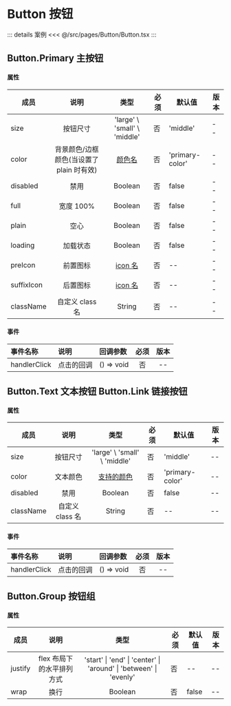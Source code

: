# Button 按钮

::: details 案例
<<< @/src/pages/Button/Button.tsx
:::

## Button.Primary 主按钮

#### 属性

| 成员       |                   说明                   |               类型                | 必须 | 默认值          | 版本 |
| ---------- | :--------------------------------------: | :-------------------------------: | ---- | --------------- | ---- |
| size       |                 按钮尺寸                 |   'large' \ 'small' \ 'middle'    | 否   | 'middle'        | --   |
| color      | 背景颜色/边框颜色(当设置了 plain 时有效) |    [颜色名](../README.md#颜色)    | 否   | 'primary-color' | --   |
| disabled   |                   禁用                   |              Boolean              | 否   | false           | --   |
| full       |                宽度 100%                 |              Boolean              | 否   | false           | --   |
| plain      |                   空心                   |              Boolean              | 否   | false           | --   |
| loading    |                 加载状态                 |              Boolean              | 否   | false           | --   |
| preIcon    |                 前置图标                 | [icon 名](../README.md#icon-图标) | 否   | --              | --   |
| suffixIcon |                 后置图标                 | [icon 名](../README.md#icon-图标) | 否   | --              | --   |
| className  |             自定义 class 名              |              String               | 否   | --              | --   |

#### 事件

| 事件名称     | 说明       | 回调参数   | 必须 | 版本 |
| :----------- | :--------- | :--------- | :--: | :--: |
| handlerClick | 点击的回调 | () => void |  否  |  --  |

## Button.Text 文本按钮 Button.Link 链接按钮

#### 属性

| 成员      |      说明       |              类型               | 必须 | 默认值          | 版本 |
| --------- | :-------------: | :-----------------------------: | ---- | --------------- | ---- |
| size      |    按钮尺寸     |  'large' \ 'small' \ 'middle'   | 否   | 'middle'        | --   |
| color     |    文本颜色     | [支持的颜色](../README.md#颜色) | 否   | 'primary-color' | --   |
| disabled  |      禁用       |             Boolean             | 否   | false           | --   |
| className | 自定义 class 名 |             String              | 否   | --              | --   |

#### 事件

| 事件名称     | 说明       | 回调参数   | 必须 | 版本 |
| :----------- | :--------- | :--------- | :--: | :--: |
| handlerClick | 点击的回调 | () => void |  否  |  --  |

## Button.Group 按钮组

#### 属性

| 成员    |           说明            |                               类型                                | 必须 | 默认值 | 版本 |
| ------- | :-----------------------: | :---------------------------------------------------------------: | ---- | ------ | ---- |
| justify | flex 布局下的水平排列方式 | 'start' \| 'end' \| 'center' \| 'around' \| 'between' \| 'evenly' | 否   | --     | --   |
| wrap    |           换行            |                              Boolean                              | 否   | false  | --   |
